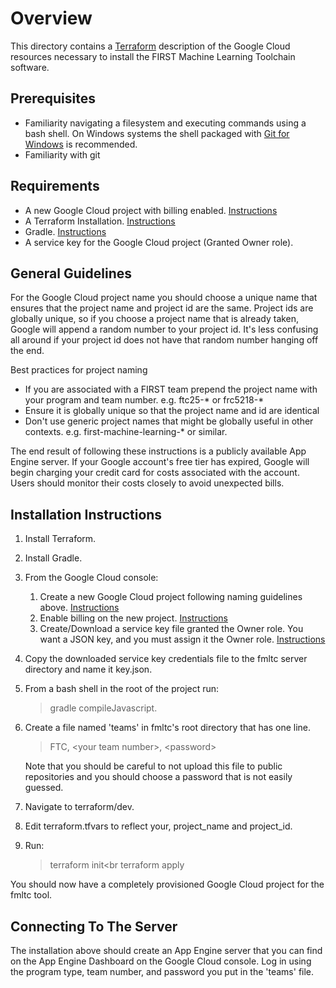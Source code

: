 # Overview

This directory contains a [Terraform](https://www.terraform.io/) description of the Google Cloud resources necessary to install the FIRST Machine Learning Toolchain software.

## Prerequisites

- Familiarity navigating a filesystem and executing commands using a bash shell.  On Windows systems the shell packaged with [Git for Windows](https://gitforwindows.org/) is recommended.
- Familiarity with git

## Requirements
- A new Google Cloud project with billing enabled. [Instructions](https://cloud.google.com/resource-manager/docs/creating-managing-projects)
- A Terraform Installation. [Instructions](https://learn.hashicorp.com/tutorials/terraform/install-cli?in=terraform/gcp-get-started)
- Gradle. [Instructions](https://gradle.org/install/)
- A service key for the Google Cloud project (Granted Owner role).

## General Guidelines

For the Google Cloud project name you should choose a unique name that ensures that the project name and project id are the same.  Project ids are globally unique, so if you choose a project name that is already taken, Google will append a random number to your project id.  It's less confusing all around if your project id does not have that random number hanging off the end.

Best practices for project naming
- If you are associated with a FIRST team prepend the project name with your program and team number.  e.g.  ftc25-* or frc5218-*
- Ensure it is globally unique so that the project name and id are identical
- Don't use generic project names that might be globally useful in other contexts.  e.g. first-machine-learning-* or similar.

The end result of following these instructions is a publicly available App Engine server.  If your Google account's free tier has expired, Google will begin charging your credit card for costs associated with the account.  Users should monitor their costs closely to avoid unexpected bills.

## Installation Instructions

1. Install Terraform.
1. Install Gradle.
1. From the Google Cloud console:
    1. Create a new Google Cloud project following naming guidelines above. [Instructions](https://cloud.google.com/resource-manager/docs/creating-managing-projects)
    1. Enable billing on the new project. [Instructions](https://cloud.google.com/billing/docs/how-to/modify-project#confirm_billing_is_enabled_on_a_project)
    1. Create/Download a service key file granted the Owner role.  You want a JSON key, and you must assign it the Owner role.  [Instructions](https://cloud.google.com/iam/docs/creating-managing-service-account-keys#creating_service_account_keys)
1. Copy the downloaded service key credentials file to the fmltc server directory and name it key.json.
1. From a bash shell in the root of the project run:
    >gradle compileJavascript.
1. Create a file named 'teams' in fmltc's root directory that has one line.  
    >FTC, \<your team number>, \<password>

    Note that you should be careful to not upload this file to public repositories and you should choose a password that is not easily guessed.
1. Navigate to terraform/dev.
1. Edit terraform.tfvars to reflect your, project_name and project_id.
1. Run:
     >terraform init<br
     >terraform apply

You should now have a completely provisioned Google Cloud project for the fmltc tool.

## Connecting To The Server

The installation above should create an App Engine server that you can find on the App Engine Dashboard on the Google Cloud console.  Log in using the program type, team number, and password you put in the 'teams' file.

